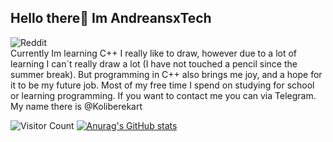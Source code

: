 ## Hello there👋 Im AndreansxTech
![Reddit](https://img.shields.io/badge/Reddit-%23FF4500.svg?style=for-the-badge&logo=Reddit&logoColor=white)
</br>Currently Im learning C++ 
I really like to draw, however due to a lot of learning I can`t really draw a lot (I have not touched a pencil since the summer break).</b>
But programming in C++ also brings me joy, and a hope for it to be my future job. Most of my free time I spend on studying for school or learning programming.
If you want to contact me you can via Telegram. My name there is @Koliberekart

![Visitor Count](https://profile-counter.glitch.me/{AndreansxTech}/count.svg)
[![Anurag's GitHub stats](https://github-readme-stats.vercel.app/api?username=AndreansxTech)](https://github.com/AndreansxTech/github-readme-stats)
